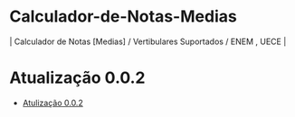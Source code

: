 # Calculador-de-Notas-Medias

| Calculador de Notas [Medias] / Vertibulares Suportados / ENEM , UECE |

# Atualização 0.0.2

- [Atulização 0.0.2](Log/Log1.md)
